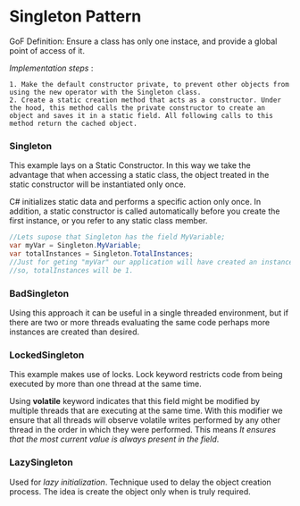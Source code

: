 # Singleton Pattern

GoF Definition:
Ensure a class has only one instace, and provide a global point of access of it.

*Implementation steps* :

    1. Make the default constructor private, to prevent other objects from using the new operator with the Singleton class.
    2. Create a static creation method that acts as a constructor. Under the hood, this method calls the private constructor to create an object and saves it in a static field. All following calls to this method return the cached object.


### Singleton

This example lays on a Static Constructor.
In this way we take the advantage that when accessing a static 
class, the object treated in the static constructor will be 
instantiated only once.

C# initializes static data and performs a specific action only once.
In addition, a static constructor is called automatically before you 
create the first instance, or you refer to any static class member.

```c# 
//Lets supose that Singleton has the field MyVariable; 
var myVar = Singleton.MyVariable;
var totalInstances = Singleton.TotalInstances;
//Just for geting "myVar" our application will have created an instance,
//so, totalInstances will be 1. 
```

### BadSingleton

Using this approach it can be useful in a single threaded environment,
but if there are two or more threads evaluating the same code perhaps 
more instances are created than desired.

### LockedSingleton

This example makes use of locks.
Lock keyword restricts code from being executed by more than one thread at the same time.

Using **volatile** keyword indicates that this field might be modified by multiple
threads that are executing at the same time. With this modifier we ensure that
all threads will observe volatile writes performed by any other thread in the
order in which they were performed. This means *It ensures that the most current
value is always present in the field*.

### LazySingleton

Used for *lazy initialization*. Technique used to delay the object creation
process. The idea is create the object only when is truly required.